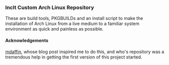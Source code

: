 ### lnclt Custom Arch Linux Repository

These are build tools, PKGBUILDs and an install script to make the installation of Arch Linux from a live medium
to a familiar system environment as quick and painless as possible.


#### Acknowledgements
[mdaffin](https://github.com/mdaffin/arch-pkgs), whose blog post inspired me to do this, and who's repository 
was a tremendous help in getting the first version of this project started.
